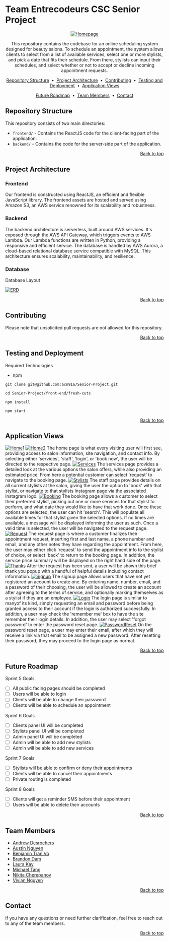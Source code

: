 # Team Entrecodeurs CSC Senior Project

<p align="center">
<a href="https://ibb.co/xqMtdyc"><img src="https://i.ibb.co/5h5gwdz/Homepage.png" alt="Homepage" border="0"></a>
</p>

<p align="center">
This repository contains the codebase for an online scheduling system designed for beauty salons. To schedule an appointment, the system allows clients to select from a list of available services, select one or more stylists, and pick a date that fits their schedule. From there, stylists can input their schedules, and select whether or not to accept or decline incoming appointment requests.
</p>

<p align="center">
<a href="#repository-structure">Repository Structure</a> &nbsp;&bull;&nbsp;
<a href="#project-architecture">Project Architecture</a> &nbsp;&bull;&nbsp;
<a href="#contributing">Contributing</a> &nbsp;&bull;&nbsp;
<a href="#testing-and-deployment">Testing and Deployment</a> &nbsp;&bull;&nbsp;
<a href="#application-views">Application Views</a>
</p>

<p align="center">
<a href="#future-roadmap">Future Roadmap</a> &nbsp;&bull;&nbsp;
<a href="#team-members">Team Members</a> &nbsp;&bull;&nbsp;
<a href="#contact">Contact</a>
</p>

## Repository Structure

This repository consists of two main directories:

- `frontend/` - Contains the ReactJS code for the client-facing part of the application.
- `backend/` - Contains the code for the server-side part of the application.

<div align="right"> <a href="#team-entrecodeurs-csc-senior-project">Back to top</a> </div>

## Project Architecture

### Frontend

Our frontend is constructed using ReactJS, an efficient and flexible JavaScript library. The frontend assets are hosted and served using Amazon S3, an AWS service renowned for its scalability and robustness.

### Backend

The backend architecture is serverless, built around AWS services. It's exposed through the AWS API Gateway, which triggers events to AWS Lambda. Our Lambda functions are written in Python, providing a responsive and efficient service. The database is handled by AWS Aurora, a cloud-based relational database service compatible with MySQL. This architecture ensures scalability, maintainability, and resilience.

### Database

Database Layout

<a href="https://ibb.co/RBX6sBS"><img src="https://i.ibb.co/ZYQgFYJ/ERD.jpg" alt="ERD" border="0" /></a>

<div align="right"> <a href="#team-entrecodeurs-csc-senior-project">Back to top</a> </div>

## Contributing

Please note that unsolicited pull requests are not allowed for this repository. 

<div align="right"> <a href="#team-entrecodeurs-csc-senior-project">Back to top</a> </div>

## Testing and Deployment

Required Technologies
- npm 

```
git clone git@github.com:acn916/Senior-Project.git

cd Senior-Project/front-end/fresh-cuts

npm install

npm start
```


<div align="right"> <a href="#team-entrecodeurs-csc-senior-project">Back to top</a> </div>

## Application Views

<a href="https://imgbb.com/"><img src="https://ibb.co/vQtFTHf" alt="Home1" border="0"></a>
<a href="https://imgbb.com/"><img src="https://ibb.co/GV9zd9x" alt="Home2" border="0"></a>
The home page is what every visiting user will first see, providing access to salon information, site navigation, and contact info. By selecting either 'services', 'staff', 'login', or 'book now', the user will be directed to the respective page.
<a href="https://imgbb.com/"><img src="https://ibb.co/S559YSy" alt="Services" border="0"></a>
The services page provides a detailed look at the various options the salon offers, while also providing an estimated price. From here a potential customer can select 'request' to navigate to the booking page.
<a href="https://imgbb.com/"><img src="https://ibb.co/WKM5WfJ" alt="Stylists" border="0"></a>
The staff page provides details on all current stylists at the salon, giving the user the option to 'book' with that stylist, or navigate to that stylists Instagram page via the associated Instagram logo.
<a href="https://imgbb.com/"><img src="https://ibb.co/4fsTLZY" alt="Booking" border="0"></a>
The booking page allows a customer to select their preferred stylist, picking out one or more services for that stylist to perform, and what date they would like to have that work done. Once these options are selected, the user can hit 'search'. This will populate all available times for that stylist given the selected options. If no times are available, a message will be displayed informing the user as such. Once a valid time is selected, the user will be navigated to the request page.
<a href="https://imgbb.com/"><img src="https://ibb.co/TM6C8Kr" alt="Request" border="0"></a>
The request page is where a customer finalizes their appointment request, inserting first and last name, a phone number and email, and any other notes they have regarding the appointment. From here, the user may either click 'request' to send the appointment info to the stylist of choice, or select 'back' to return to the booking page. In addition, the service price summary will be displayed on the right hand side of the page.
<a href="https://imgbb.com/"><img src="https://ibb.co/NmsQX6v" alt="Thanks" border="0"></a>
After the request has been sent, a user will be shown this brief thank you popup with a handful of helpful details including contact information.
<a href="https://imgbb.com/"><img src="https://ibb.co/JcnzJ2w" alt="Signup" border="0"></a>
The signup page allows users that have not yet registered an account to create one. By entering name, number, email, and a password of their choosing, the user will be allowed to create an account after agreeing to the terms of service, and optionally marking themselves as a stylist if they are an employee.
<a href="https://imgbb.com/"><img src="https://ibb.co/C7jD21k" alt="Login" border="0"></a>
The login page is similar to manyof its kind, simply requesting an email and password before being granted access to their account if the login is authorized successfully. In addition, a user may check the 'remember me' box to have the site remember their login details. In addition, the user may select 'forgot password' to enter the password reset page.
<a href="https://imgbb.com/"><img src="https://ibb.co/jg9vzVq" alt="PasswordReset" border="0"></a>
On the password reset page, a user may enter their email, after which they will receive a link via that email to be assigned a new password. After resetting their password, they may proceed to the login page as normal.

<div align="right"> <a href="#team-entrecodeurs-csc-senior-project">Back to top</a> </div>

## Future Roadmap

Sprint 5 Goals
- [ ] All public facing pages should be completed
- [ ] Users will be able to login
- [ ] Clients will be able to change their password
- [ ] Clients will be able to schedule an appointment

Sprint 6 Goals
- [ ] Clients panel UI will be completed
- [ ] Stylists panel UI will be completed
- [ ] Admin panel UI will be completed
- [ ] Admin will be able to add new stylists
- [ ] Admin will be able to add new services

Sprint 7 Goals
- [ ] Stylists will be able to confirm or deny their appointments
- [ ] Clients will be able to cancel their appointments
- [ ] Private routing is completed

Sprint 8 Goals
- [ ] Clients will get a reminder SMS before their appointment
- [ ] Users will be able to delete their accounts

<div align="right"> <a href="#team-entrecodeurs-csc-senior-project">Back to top</a> </div>

## Team Members

- [Andrew Desrochers](mailto:andrewdesrochers@csus.edu)
- [Austin Nguyen](mailto:austinnguyen3@csus.edu)
- [Benjamin Tran Vo](mailto:benjamintranvo@csus.edu)
- [Brandon Dam](mailto:bdam@csus.edu)
- [Laura Kay](mailto:laurakay2@csus.edu)
- [Michael Tang](mailto:mtang@csus.edu) 
- [Nikita Cherepanov](mailto:ncherepanov@csus.edu)
- [Vivian Nguyen](mailto:viviannguyen5@csus.edu)

<div align="right"> <a href="#team-entrecodeurs-csc-senior-project">Back to top</a> </div>

## Contact

If you have any questions or need further clarification, feel free to reach out to any of the team members.

<div align="right"> <a href="#team-entrecodeurs-csc-senior-project">Back to top</a> </div>
